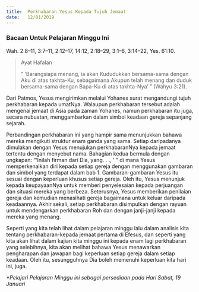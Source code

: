 ```yaml
---
title:  Perkhabaran Yesus Kepada Tujuh Jemaat
date:   12/01/2019
---
```


### Bacaan Untuk Pelajaran Minggu Ini
Wah. 2:8–11, 3:7–11, 2:12–17, 14:12, 2:18–29, 3:1–6, 3:14–22, Yes. 61:10.

> <p>Ayat Hafalan</p>
> “ ‘Barangsiapa menang, ia akan Kududukkan bersama-sama dengan Aku di atas takhta-Ku, sebagaimana Akupun telah menang dan duduk bersama-sama dengan Bapa-Ku di atas takhta-Nya’ ” (Wahyu 3:21).

Dari Patmos, Yesus mengirimkan  melalui  Yohanes surat  mengandungi tujuh perkhabaran kepada umatNya. Walaupun perkhabaran tersebut adalah mengenai  jemaat di Asia pada zaman Yohanes, namun perkhabaran itu juga,  secara nubuatan, menggambarkan dalam simbol keadaan gereja  sepanjang sejarah.

Perbandingan  perkhabaran ini yang hampir sama menunjukkan bahawa mereka mengikuti struktur enam ganda yang sama. Setiap daripadanya dimulakan dengan Yesus menujukan perkhabaranNya kepada  jemaat tertentu dengan  menyebut  nama. Bahagian kedua bermula dengan ungkapan: “‘Inilah firman dari Dia, yang. . ., ’ ” di mana Yesus memperkenalkan diri kepada setiap gereja dengan menggunakan gambaran dan simbol  yang terdapat dalam bab 1. Gambaran-gambaran Yesus itu sesuai dengan keperluan khusus setiap gereja. Oleh itu, Yesus menunjuk kepada keupayaanNya untuk memberi penyelesaian kepada perjuangan dan situasi mereka yang berbeza. Seterusnya, Yesus memberikan penilaian gereja dan kemudian menasihati gereja bagaimana untuk keluar daripada keadaannya. Akhir sekali, setiap perkhabaran disimpulkan dengan rayuan untuk mendengarkan perkhabaran Roh dan dengan janji-janji kepada mereka yang menang.

Seperti yang  kita telah lihat dalam pelajaran minggu lalu dalam analisis kita tentang  perkhabaran-kepada jemaat pertama  di Efesus, dan seperti yang kita akan lihat dalam kajian kita minggu ini kepada enam lagi perkhabaran yang selebihnya, kita akan melihat bahawa Yesus menawarkan pengharapan dan jawapan bagi keperluan setiap  gereja dalam setiap keadaan. Oleh itu, sesungguhnya Dia boleh memenuhi keperluan kita hari ini, juga.

_*Pelajari Pelajaran Minggu ini sebagai persediaan pada Hari Sabat,  19 Januari_